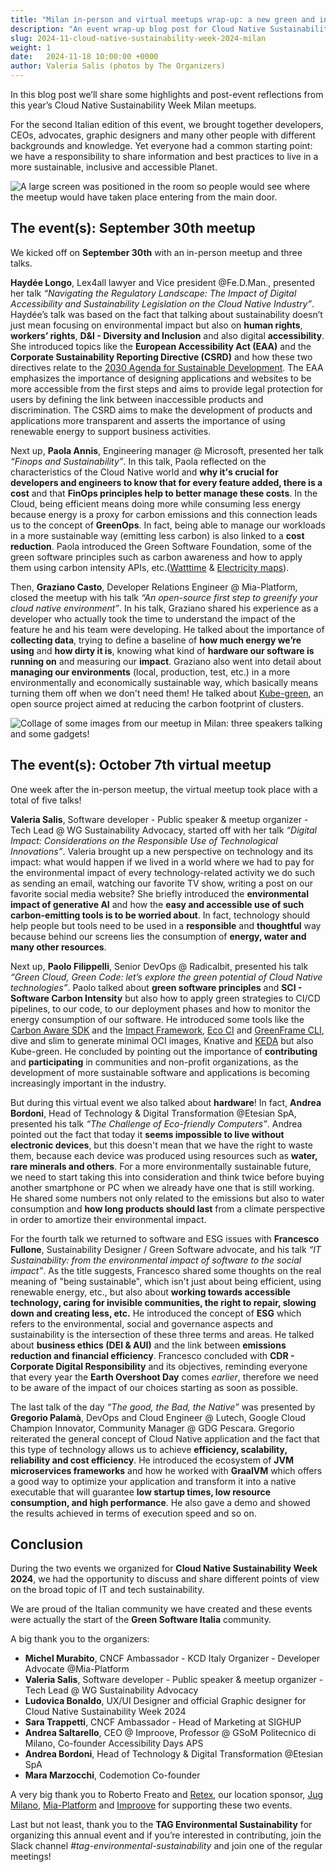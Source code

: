 ```yaml
---
title: "Milan in-person and virtual meetups wrap-up: a new green and inclusive community was born"
description: "An event wrap-up blog post for Cloud Native Sustainability Week 2024 - Milan, in-person and virtual meetups."
slug: 2024-11-cloud-native-sustainability-week-2024-milan
weight: 1
date:   2024-11-18 10:00:00 +0000
author: Valeria Salis (photos by The Organizers)
---
```


In this blog post we’ll share some highlights and post-event reflections from this year’s Cloud Native Sustainability Week Milan meetups.

For the second Italian edition of this event, we brought together developers, CEOs, advocates, graphic designers and many other people with different backgrounds and knowledge.
Yet everyone had a common starting point: we have a responsibility to share information and best practices to live in a more sustainable, inclusive and accessible Planet.

<p class="mt-5 mb-5"><img src="/images/blogs/2024-11-cloud-native-sustainability-week-milan/milan-meetup.webp" alt="A large screen was positioned in the room so people would see where the meetup would have taken place entering from the main door."></p>

## The event(s): September 30th meetup

We kicked off on **September 30th** with an in-person meetup and three talks.

**Haydée Longo**, Lex4all lawyer and Vice president @Fe.D.Man., presented her talk  _“Navigating the Regulatory Landscape: The Impact of Digital Accessibility and Sustainability Legislation on the Cloud Native Industry”_.
Haydée’s talk was based on the fact that talking about sustainability doesn’t just mean focusing on environmental impact but also on **human rights**, **workers’ rights**, **D&I - Diversity and Inclusion** and also digital **accessibility**. She introduced topics like the **European Accessibility Act (EAA)** and the **Corporate Sustainability Reporting Directive (CSRD)** and how these two directives relate to the [2030 Agenda for Sustainable Development](https://sdgs.un.org/goals).
The EAA emphasizes the importance of designing applications and websites to be more accessible from the first steps and aims to provide legal protection for users by defining the link between inaccessible products and discrimination. The CSRD aims to make the development of products and applications more transparent and asserts the importance of using renewable energy to support business activities.

Next up, **Paola Annis**, Engineering manager @ Microsoft, presented her talk _“Finops and Sustainability”_.
In this talk, Paola reflected on the characteristics of the Cloud Native world and **why it's crucial for developers and engineers to know that for every feature added, there is a cost** and that **FinOps principles help to better manage these costs**.
In the Cloud, being efficient means doing more while consuming less energy because energy is a proxy for carbon emissions and this connection leads us to the concept of **GreenOps**. In fact, being able to manage our workloads in a more sustainable way (emitting less carbon) is also linked to a **cost reduction**. Paola introduced the Green Software Foundation, some of the green software principles such as carbon awareness and how to apply them using carbon intensity APIs, etc.([Watttime](https://watttime.org/) & [Electricity maps](https://app.electricitymaps.com/map)).

Then, **Graziano Casto**, Developer Relations Engineer @ Mia-Platform, closed the meetup with his talk _“An open-source first step to greenify your cloud native environment”_.
In his talk, Graziano shared his experience as a developer who actually took the time to understand the impact of the feature he and his team were developing. He talked about the importance of **collecting data**, trying to define a baseline of **how much energy we’re using** and **how dirty it is**, knowing what kind of **hardware our software is running on** and measuring our **impact**. Graziano also went into detail about **managing our environments** (local, production, test, etc.) in a more environmentally and economically sustainable way, which basically means turning them off when we don't need them! He talked about [Kube-green](https://kube-green.dev/), an open source project aimed at reducing the carbon footprint of clusters.

<p class="mt-5 mb-5"><img src="/images/blogs/2024-11-cloud-native-sustainability-week-milan/collage.webp" alt="Collage of some images from our meetup in Milan: three speakers talking and some gadgets!"></p>

## The event(s): October 7th virtual meetup

One week after the in-person meetup, the virtual meetup took place with a total of five talks!

**Valeria Salis**, Software developer - Public speaker & meetup organizer - Tech Lead @ WG Sustainability Advocacy, started off with her talk _“Digital Impact: Considerations on the Responsible Use of Technological Innovations”_.
Valeria brought up a new perspective on technology and its impact: what would happen if we lived in a world where we had to pay for the environmental impact of every technology-related activity we do such as sending an email, watching our favorite TV show, writing a post on our favorite social media website? She briefly introduced the **environmental impact of generative AI** and how the **easy and accessible use of such carbon-emitting tools is to be worried about**. In fact, technology should help people but tools need to be used in a **responsible** and **thoughtful** way because behind our screens lies the consumption of **energy, water and many other resources**.

Next up, **Paolo Filippelli**, Senior DevOps @ Radicalbit, presented his talk _“Green Cloud, Green Code: let’s explore the green potential of Cloud Native technologies”_.
Paolo talked about **green software principles** and **SCI - Software Carbon Intensity** but also how to apply green strategies to CI/CD pipelines, to our code, to our deployment phases and how to monitor the energy consumption of our software. He introduced some tools like the [Carbon Aware SDK](https://carbon-aware-sdk.greensoftware.foundation/) and the [Impact Framework](https://if.greensoftware.foundation/), [Eco CI](https://www.green-coding.io/products/eco-ci/) and [GreenFrame CLI](https://docs.greenframe.io/commands/), dive and slim to generate minimal OCI images, Knative and [KEDA](https://keda.sh/) but also Kube-green.
He concluded by pointing out the importance of **contributing** and **participating** in communities and non-profit organizations, as the development of more sustainable software and applications is becoming increasingly important in the industry.

But during this virtual event we also talked about **hardware**!
In fact, **Andrea Bordoni**, Head of Technology & Digital Transformation @Etesian SpA, presented his talk _“The Challenge of Eco-friendly Computers”_. Andrea pointed out the fact that today it **seems impossible to live without electronic devices**, but this doesn't mean that we have the right to waste them, because each device was produced using resources such as **water, rare minerals and others**. For a more environmentally sustainable future, we need to start taking this into consideration and think twice before buying another smartphone or PC when we already have one that is still working. He shared some numbers not only related to the emissions but also to water consumption and **how long products should last** from a climate perspective in order to amortize their environmental impact.

For the fourth talk we returned to software and ESG issues with **Francesco Fullone**, Sustainability Designer / Green Software advocate, and his talk _“IT Sustainability: from the environmental impact of software to the social impact”_. 
As the title suggests, Francesco shared some thoughts on the real meaning of "being sustainable", which isn't just about being efficient, using renewable energy, etc., but also about **working towards accessible technology, caring for invisible communities, the right to repair, slowing down and creating less, etc.**
He introduced the concept of **ESG** which refers to the environmental, social and governance aspects and sustainability is the intersection of these three terms and areas. He talked about **business ethics (DEI & AUI)** and the link between **emissions reduction and financial efficiency**. Francesco concluded with **CDR - Corporate Digital Responsibility** and its  objectives, reminding everyone that every year the **Earth Overshoot Day** comes _earlier_, therefore we need to be aware of the impact of our choices starting as soon as possible.

The last talk of the day _“The good, the Bad, the Native”_ was presented by **Gregorio Palamà**, DevOps and Cloud Engineer @ Lutech, Google Cloud Champion Innovator, Community Manager @ GDG Pescara. Gregorio reiterated the general concept of Cloud Native application and the fact that this type of technology allows us to achieve **efficiency, scalability, reliability and cost efficiency**. He introduced the ecosystem of **JVM microservices frameworks** and how he worked with **GraalVM** which offers a good way to optimize your application and transform it into a native executable that will guarantee **low startup times, low resource consumption, and high performance**. He also gave a demo and showed the results achieved in terms of execution speed and so on.

## Conclusion

During the two events we organized for **Cloud Native Sustainability Week 2024**, we had the opportunity to discuss and share different points of view on the broad topic of IT and tech sustainability.

We are proud of the Italian community we have created and these events were actually the start of the **Green Software Italia** community.

A big thank you to the organizers:

- **Michel Murabito**, CNCF Ambassador - KCD Italy Organizer - Developer Advocate @Mia-Platform
- **Valeria Salis**, Software developer - Public speaker & meetup organizer - Tech Lead @ WG Sustainability Advocacy
- **Ludovica Bonaldo**, UX/UI Designer and official Graphic designer for Cloud Native Sustainability Week 2024
- **Sara Trappetti**, CNCF Ambassador - Head of Marketing at SIGHUP
- **Andrea Saltarello**, CEO @ Improove, Professor @ GSoM Politecnico di Milano, Co-founder Accessibility Days APS
- **Andrea Bordoni**, Head of Technology & Digital Transformation @Etesian SpA
- **Mara Marzocchi**, Codemotion Co-founder

A very big thank you to Roberto Freato and [Retex](https://www.retex.com/), our location sponsor, [Jug Milano](https://www.jugmilano.it/), [Mia-Platform](https://mia-platform.eu/) and [Improove](https://www.improove.tech/) for supporting these two events.

Last but not least, thank you to the **TAG Environmental Sustainability** for organizing this annual event and if you’re interested in contributing, join the Slack channel _#tag-environmental-sustainability_ and join one of the regular meetings!
